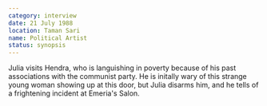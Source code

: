 ```yaml
---
category: interview
date: 21 July 1988
location: Taman Sari
name: Political Artist
status: synopsis
---
```

Julia visits
Hendra, who is languishing in poverty because of his past associations with the communist party. He is initally wary of this strange young woman showing up at this door, but Julia disarms him, and he tells of a frightening incident at Emeria's Salon.

